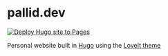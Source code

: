 # pallid.dev

[![Deploy Hugo site to Pages](https://github.com/michohl/michohl.github.io/actions/workflows/hugo.yaml/badge.svg?branch=main)](https://github.com/michohl/michohl.github.io/actions/workflows/hugo.yaml)

Personal website built in [Hugo](https://github.com/gohugoio/hugo) using the [LoveIt theme](https://github.com/dillonzq/LoveIt)
